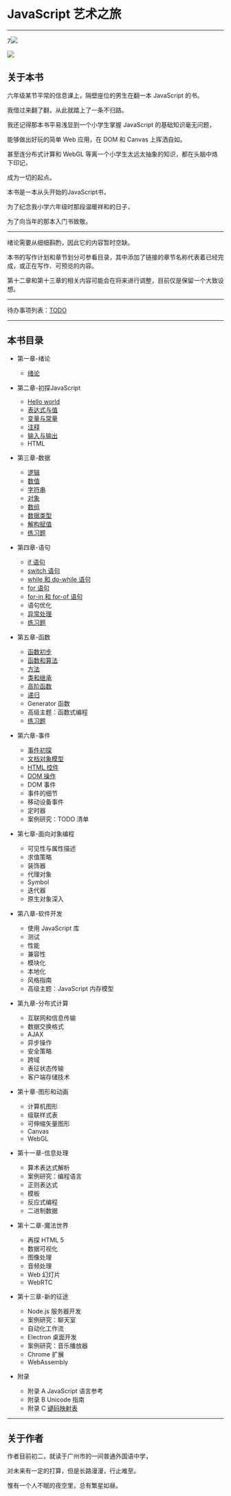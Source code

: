 # JavaScript 艺术之旅

---

7![](https://img.shields.io/badge/JavaScript-Art--Tour-brightgreen.svg)

![](https://img.shields.io/badge/Tanpero-book-ff69b4.svg)



## 关于本书

六年级某节平常的信息课上，隔壁座位的男生在翻一本 JavaScript 的书。

我借过来翻了翻，从此就踏上了一条不归路。

我还记得那本书平易浅显到一个小学生掌握 JavaScript 的基础知识毫无问题，

能够做出好玩的简单 Web 应用，在 DOM 和 Canvas 上挥洒自如。

甚至连分布式计算和 WebGL 等离一个小学生太远太抽象的知识，都在头脑中烙下印记，

成为一切的起点。

本书是一本从头开始的JavaScript书，

为了纪念我小学六年级时那段温暖祥和的日子，

为了向当年的那本入门书致敬。

---

绪论需要从细细斟酌，因此它的内容暂时空缺。

本书的写作计划和章节划分可参看目录，其中添加了链接的章节名称代表着已经完成，或正在写作、可预览的内容。

第十二章和第十三章的相关内容可能会在将来进行调整，目前仅是保留一个大致设想。

---

待办事项列表：[TODO](TODO.md)



---

## 本书目录

- 第一章-绪论

  - [绪论](第一章-绪论/绪论.md)

- 第二章-初探JavaScript
  - [Hello world](第二章-初探JavaScript/Hello-world.md)
  - [表达式与值](第二章-初探JavaScript/表达式与值.md)
  - [变量与常量](第二章-初探JavaScript/变量与常量.md)
  - [注释](第二章-初探JavaScript/注释.md)
  - [输入与输出](第二章-初探JavaScript/输入与输出.md)
  - HTML

- 第三章-数据
  - [逻辑](第三章-数据/逻辑.md)
  - [数值](第三章-数据/数值.md)
  - [字符串](第三章-数据/字符串.md)
  - [对象](第三章-数据/对象.md)
  - [数组](第三章-数据/数组.md)
  - [数据类型](第三章-数据/数据类型.md)
  - [解构赋值](第三章-数据/解构赋值.md)
  - [练习题](第三章-数据/第三章练习.md)

- 第四章-语句
  - [if 语句](第四章-语句/if语句.md)
  - [switch 语句](第四章-语句/switch语句.md)
  - [while 和 do-while 语句](第四章-语句/while和do-while语句.md)
  - [for 语句](第四章-语句/for语句.md)
  - [for-in 和 for-of 语句](第四章-语句/for-in和for-of语句.md)
  - 语句优化
  - [异常处理](第四章-语句/异常处理.md)
  - [练习题](第四章-语句/第四章练习.md)

- 第五章-函数
  - [函数初步](第五章-函数/函数初步.md)
  - [函数和算法](第五章-函数/函数和算法.md)
  - [方法](第五章-函数/方法.md)
  - [类和继承](第五章-函数/类和继承.md)
  - [高阶函数](第五章-函数/高阶函数.md)
  - [递归](第五章-函数/递归.md)
  - Generator 函数
  - 高级主题：函数式编程
  - [练习题](第五章-函数/第五章练习.md)

- 第六章-事件
  - [事件初探](第六章-事件/事件初探.md)
  - [文档对象模型](第六章-事件/文档对象模型.md)
  - [HTML 控件](第六章-事件/HTML控件.md)
  - [DOM 操作](第六章-事件/DOM操作.md)
  - DOM 事件
  - 事件的细节
  - 移动设备事件
  - 定时器
  - 案例研究：TODO 清单

- 第七章-面向对象编程
  - 可见性与属性描述
  - 求值策略
  - 装饰器
  - 代理对象
  - Symbol
  - 迭代器
  - 原生对象深入

- 第八章-软件开发
  - 使用 JavaScript 库
  - 测试
  - 性能
  - 兼容性
  - 模块化
  - 本地化
  - 风格指南
  - 高级主题：JavaScript 内存模型

- 第九章-分布式计算
  - 互联网和信息传输
  - 数据交换格式
  - AJAX
  - 异步操作
  - 安全策略
  - 跨域
  - 表征状态传输
  - 客户端存储技术

- 第十章-图形和动画
  - 计算机图形
  - 级联样式表
  - 可伸缩矢量图形
  - Canvas
  - WebGL

- 第十一章-信息处理
  - 算术表达式解析
  - 案例研究：编程语言
  - 正则表达式
  - 模板
  - 反应式编程
  - 二进制数据
- 第十二章-魔法世界
  - 再探 HTML 5
  - 数据可视化
  - 图像处理
  - 音频处理
  - Web 幻灯片
  - WebRTC

- 第十三章-新的征途
  - Node.js 服务器开发
  - 案例研究：聊天室
  - 自动化工作流
  - Electron 桌面开发
  - 案例研究：音乐播放器
  - Chrome 扩展
  - WebAssembly
- 附录
  - 附录 A
    JavaScript 语言参考
  - 附录 B
    Unicode 指南
  - 附录 C
    [键码映射表](附录/键码映射表.md)

---



## 关于作者

作者目前初二，就读于广州市的一间普通外国语中学，

对未来有一定的打算，但是长路漫漫，行止难至。

惟有一个人不眠的夜空里，总有繁星如昼。